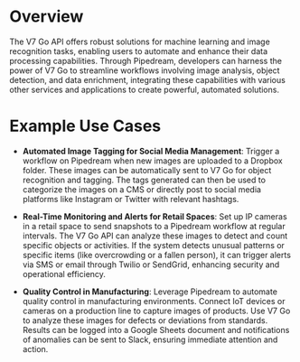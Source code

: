 # Overview

The V7 Go API offers robust solutions for machine learning and image recognition tasks, enabling users to automate and enhance their data processing capabilities. Through Pipedream, developers can harness the power of V7 Go to streamline workflows involving image analysis, object detection, and data enrichment, integrating these capabilities with various other services and applications to create powerful, automated solutions.

# Example Use Cases

- **Automated Image Tagging for Social Media Management**: Trigger a workflow on Pipedream when new images are uploaded to a Dropbox folder. These images can be automatically sent to V7 Go for object recognition and tagging. The tags generated can then be used to categorize the images on a CMS or directly post to social media platforms like Instagram or Twitter with relevant hashtags.

- **Real-Time Monitoring and Alerts for Retail Spaces**: Set up IP cameras in a retail space to send snapshots to a Pipedream workflow at regular intervals. The V7 Go API can analyze these images to detect and count specific objects or activities. If the system detects unusual patterns or specific items (like overcrowding or a fallen person), it can trigger alerts via SMS or email through Twilio or SendGrid, enhancing security and operational efficiency.

- **Quality Control in Manufacturing**: Leverage Pipedream to automate quality control in manufacturing environments. Connect IoT devices or cameras on a production line to capture images of products. Use V7 Go to analyze these images for defects or deviations from standards. Results can be logged into a Google Sheets document and notifications of anomalies can be sent to Slack, ensuring immediate attention and action.
